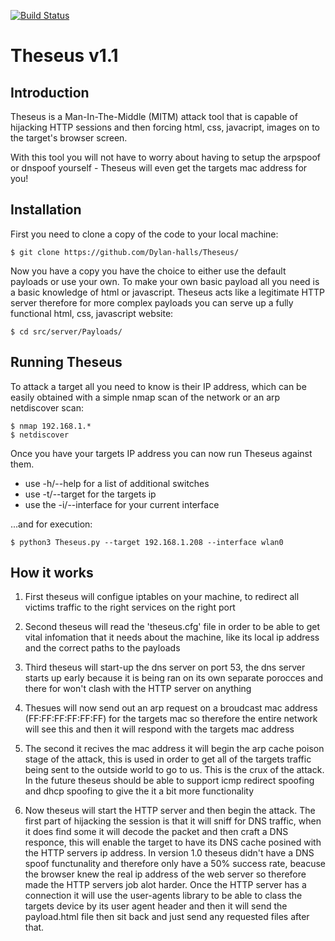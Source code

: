 [![Build Status](https://travis-ci.org/Dylan-halls/Theseus.svg?branch=master)](https://travis-ci.org/Dylan-halls/Theseus)
# Theseus v1.1

## Introduction

Theseus is a Man-In-The-Middle (MITM) attack tool that is capable of hijacking HTTP sessions and then forcing html, css, javacript, images on to the target's browser screen.

With this tool you will not have to worry about having to setup the arpspoof or dnspoof yourself - Theseus will even get the targets mac address for you!

## Installation

First you need to clone a copy of the code to your local machine:

    $ git clone https://github.com/Dylan-halls/Theseus/
    
Now you have a copy you have the choice to either use the default payloads or use your own. To make your own basic payload all you need is a basic knowledge of html or javascript. Theseus acts like a legitimate HTTP server therefore for more complex payloads you can serve up a fully functional html, css, javascript website:

    $ cd src/server/Payloads/

## Running Theseus

To attack a target all you need to know is their IP address, which can be easily obtained with a simple nmap scan of the network or an arp netdiscover scan:

    $ nmap 192.168.1.*
    $ netdiscover

Once you have your targets IP address you can now run Theseus against them.

- use -h/--help for a list of additional switches
- use -t/--target for the targets ip
- use the -i/--interface for your current interface

...and for execution:
    
    $ python3 Theseus.py --target 192.168.1.208 --interface wlan0
    
## How it works

1. First theseus will configue iptables on your machine, to redirect all victims traffic to the right services on the right port

2. Second theseus will read the 'theseus.cfg' file in order to be able to get vital infomation that it needs about the machine, like its local ip address and the correct paths to the payloads

3. Third theseus will start-up the dns server on port 53, the dns server starts up early because it is being ran on its own separate porocces and there for won't clash with the HTTP server on anything

4. Thesues will now send out an arp request on a broudcast mac address (FF:FF:FF:FF:FF:FF) for the targets mac so therefore the entire network will see this and then it will respond with the targets mac address

5. The second it recives the mac address it will begin the arp cache poison stage of the attack, this is used in order to get all of the targets traffic being sent to the outside world to go to us. This is the crux of the attack. In the future theseus should be able to support icmp redirect spoofing and dhcp spoofing to give the it a bit more functionality

6. Now theseus will start the HTTP server and then begin the attack. The first part of hijacking the session is that it will sniff for DNS traffic, when it does find some it will decode the packet and then craft a DNS responce, this will enable the target to have its DNS cache posined with the HTTP servers ip address. In version 1.0 theseus didn't have a DNS spoof functunality and therefore only have a 50% success rate, beacuse the browser knew the real ip address of the web server so therefore made the HTTP servers job alot harder. Once the HTTP server has a connection it will use the user-agents library to be able to class the targets device by its user agent header and then it will send the payload.html file then sit back and just send any requested files after that.
